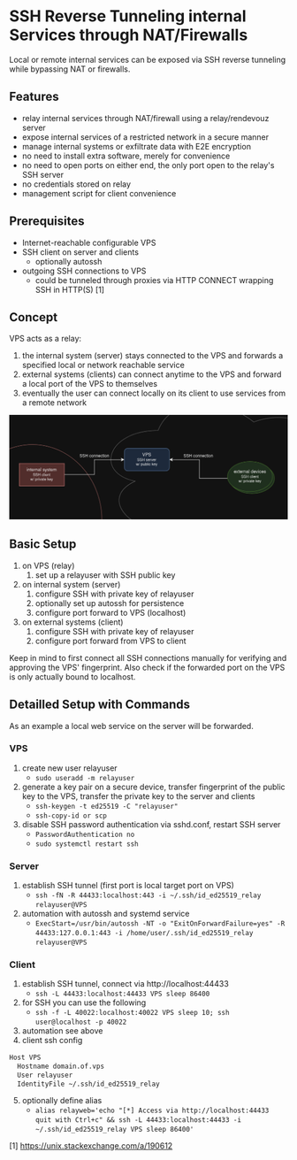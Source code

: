 # SSH Reverse Tunneling internal Services through NAT/Firewalls

Local or remote internal services can be exposed via SSH reverse tunneling while bypassing NAT or firewalls.

## Features
- relay internal services through NAT/firewall using a relay/rendevouz server
- expose internal services of a restricted network in a secure manner
- manage internal systems or exfiltrate data with E2E encryption
- no need to install extra software, merely for convenience
- no need to open ports on either end, the only port open to the relay's SSH server
- no credentials stored on relay
- management script for client convenience

## Prerequisites
- Internet-reachable configurable VPS
- SSH client on server and clients
  - optionally autossh
- outgoing SSH connections to VPS
	- could be tunneled through proxies via HTTP CONNECT wrapping SSH in HTTP(S) [1]

## Concept
VPS acts as a relay:
1. the internal system (server) stays connected to the VPS and forwards a specified local or network reachable service
2. external systems (clients) can connect anytime to the VPS and forward a local port of the VPS to themselves
3. eventually the user can connect locally on its client to use services from a remote network

![SSH reverse tunnel concept](concept.png)


## Basic Setup
1. on VPS (relay)
	1. set up a relayuser with SSH public key
2. on internal system (server)
	1. configure SSH with private key of relayuser
	2. optionally set up autossh for persistence
	3. configure port forward to VPS (localhost)
3. on external systems (client)
	1. configure SSH with private key of relayuser
	2. configure port forward from VPS to client

Keep in mind to first connect all SSH connections manually for verifying and approving the VPS' fingerprint. Also check if the forwarded port on the VPS is only actually bound to localhost.


## Detailled Setup with Commands
As an example a local web service on the server will be forwarded.

### VPS
1. create new user relayuser
    * `sudo useradd -m relayuser`
2. generate a key pair on a secure device, transfer fingerprint of the public key to the VPS, transfer the private key to the server and clients
    * `ssh-keygen -t ed25519 -C "relayuser"`
    * `ssh-copy-id or scp`
3. disable SSH password authentication via sshd.conf, restart SSH server
    * `PasswordAuthentication no`
    * `sudo systemctl restart ssh`

### Server
1. establish SSH tunnel (first port is local target port on VPS)
    * `ssh -fN -R 44433:localhost:443 -i ~/.ssh/id_ed25519_relay relayuser@VPS`
2. automation with autossh and systemd service
    * `ExecStart=/usr/bin/autossh -NT -o "ExitOnForwardFailure=yes" -R 44433:127.0.0.1:443 -i /home/user/.ssh/id_ed25519_relay relayuser@VPS`

### Client
1. establish SSH tunnel, connect via http://localhost:44433
    * `ssh -L 44433:localhost:44433 VPS sleep 86400`
2. for SSH you can use the following
    * `ssh -f -L 40022:localhost:40022 VPS sleep 10; ssh user@localhost -p 40022`
3. automation see above
4. client ssh config
```
Host VPS
  Hostname domain.of.vps
  User relayuser
  IdentityFile ~/.ssh/id_ed25519_relay
```
5. optionally define alias
    * `alias relayweb='echo "[*] Access via http://localhost:44433 quit with Ctrl+c" && ssh -L 44433:localhost:44433 -i ~/.ssh/id_ed25519_relay VPS sleep 86400'`



[1] https://unix.stackexchange.com/a/190612
